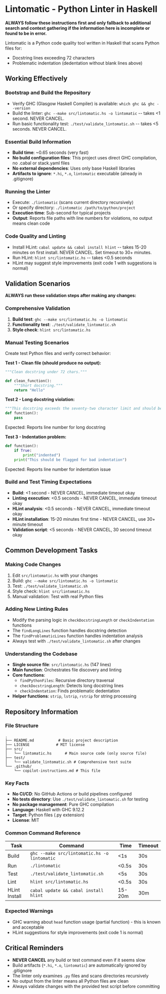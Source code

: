 # Lintomatic - Python Linter in Haskell

**ALWAYS follow these instructions first and only fallback to additional search and context gathering if the information here is incomplete or found to be in error.**

Lintomatic is a Python code quality tool written in Haskell that scans Python files for:
- Docstring lines exceeding 72 characters
- Problematic indentation (dedentation without blank lines above)

## Working Effectively

### Bootstrap and Build the Repository
- Verify GHC (Glasgow Haskell Compiler) is available: `which ghc && ghc --version`
- Build the linter: `ghc --make src/lintomatic.hs -o lintomatic` -- takes <1 second. NEVER CANCEL.
- Run basic functionality test: `./test/validate_lintomatic.sh` -- takes <5 seconds. NEVER CANCEL.

### Essential Build Information
- **Build time**: ~0.65 seconds (very fast)
- **No build configuration files**: This project uses direct GHC compilation, no .cabal or stack.yaml files
- **No external dependencies**: Uses only base Haskell libraries
- **Artifacts to ignore**: `*.hi`, `*.o`, `lintomatic` executable (already in .gitignore)

### Running the Linter
- Execute: `./lintomatic` (scans current directory recursively)
- Or specify directory: `./lintomatic /path/to/python/project`
- **Execution time**: Sub-second for typical projects
- **Output**: Reports file paths with line numbers for violations, no output means clean code

### Code Quality and Linting
- Install HLint: `cabal update && cabal install hlint` -- takes 15-20 minutes on first install. NEVER CANCEL. Set timeout to 30+ minutes.
- Run HLint: `hlint src/lintomatic.hs` -- takes <0.5 seconds
- HLint may suggest style improvements (exit code 1 with suggestions is normal)

## Validation Scenarios

**ALWAYS run these validation steps after making any changes:**

### Comprehensive Validation
1. **Build test**: `ghc --make src/lintomatic.hs -o lintomatic`
2. **Functionality test**: `./test/validate_lintomatic.sh`
3. **Style check**: `hlint src/lintomatic.hs`

### Manual Testing Scenarios
Create test Python files and verify correct behavior:

**Test 1 - Clean file (should produce no output):**
```python
"""Clean docstring under 72 chars."""

def clean_function():
    """Short docstring."""
    return "Hello"
```

**Test 2 - Long docstring violation:**
```python
"""This docstring exceeds the seventy-two character limit and should be flagged."""
def function():
    pass
```
Expected: Reports line number for long docstring

**Test 3 - Indentation problem:**
```python
def function():
    if True:
        print("indented")
    print("This should be flagged for bad indentation")
```
Expected: Reports line number for indentation issue

### Build and Test Timing Expectations
- **Build**: <1 second - NEVER CANCEL, immediate timeout okay
- **Linting execution**: <0.5 seconds - NEVER CANCEL, immediate timeout okay  
- **HLint analysis**: <0.5 seconds - NEVER CANCEL, immediate timeout okay
- **HLint installation**: 15-20 minutes first time - NEVER CANCEL, use 30+ minute timeout
- **Validation script**: <5 seconds - NEVER CANCEL, 30 second timeout okay

## Common Development Tasks

### Making Code Changes
1. Edit `src/lintomatic.hs` with your changes
2. Build: `ghc --make src/lintomatic.hs -o lintomatic`
3. Test: `./test/validate_lintomatic.sh`
4. Style check: `hlint src/lintomatic.hs`
5. Manual validation: Test with real Python files

### Adding New Linting Rules
- Modify the parsing logic in `checkDocstringLength` or `checkIndentation` functions
- The `findLongLines` function handles docstring detection
- The `findProblematicLines` function handles indentation analysis
- Always test with `./test/validate_lintomatic.sh` after changes

### Understanding the Codebase
- **Single source file**: `src/lintomatic.hs` (147 lines)
- **Main function**: Orchestrates file discovery and linting
- **Core functions**: 
  - `findPythonFiles`: Recursive directory traversal
  - `checkDocstringLength`: Detects long docstring lines
  - `checkIndentation`: Finds problematic dedentation
- **Helper functions**: `strip`, `lstrip`, `rstrip` for string processing

## Repository Information

### File Structure
```
.
├── README.md           # Basic project description  
├── LICENSE            # MIT license
├── src/
│   └── lintomatic.hs      # Main source code (only source file)
├── test/
│   └── validate_lintomatic.sh # Comprehensive test suite
└── .github/
    └── copilot-instructions.md # This file
```

### Key Facts
- **No CI/CD**: No GitHub Actions or build pipelines configured
- **No tests directory**: Use `./test/validate_lintomatic.sh` for testing
- **No package management**: Pure GHC compilation
- **Language**: Haskell with GHC 9.12.2
- **Target**: Python files (.py extension)
- **License**: MIT

### Common Command Reference
| Task | Command | Time | Timeout |
|------|---------|------|---------|
| Build | `ghc --make src/lintomatic.hs -o lintomatic` | <1s | 30s |
| Run | `./lintomatic` | <0.5s | 30s |
| Test | `./test/validate_lintomatic.sh` | <5s | 30s |
| Lint | `hlint src/lintomatic.hs` | <0.5s | 30s |
| HLint Install | `cabal update && cabal install hlint` | 15-20m | 30m |

### Expected Warnings
- GHC warning about `head` function usage (partial function) - this is known and acceptable
- HLint suggestions for style improvements (exit code 1 is normal)

## Critical Reminders
- **NEVER CANCEL** any build or test command even if it seems slow
- Build artifacts (`*.hi`, `*.o`, `lintomatic`) are automatically ignored by .gitignore
- The linter only examines `.py` files and scans directories recursively
- No output from the linter means all Python files are clean
- Always validate changes with the provided test script before committing